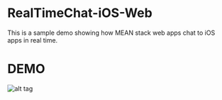 # RealTimeChat-iOS-Web
This is a sample demo showing how MEAN stack web apps chat to iOS apps in real time.

# DEMO
![alt tag](https://raw.github.com/YuanGao0317/RealTimeChat-iOS-Web/master/preview/RealTimeChat-iOS-Web.gif)



 
